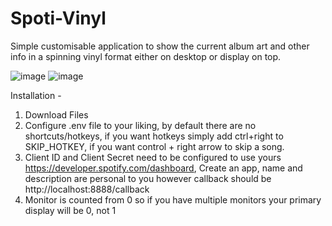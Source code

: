 # Spoti-Vinyl
Simple customisable application to show the current album art and other info in a spinning vinyl format either on desktop or display on top.

![image](https://github.com/user-attachments/assets/2e4e249e-79f2-49ff-9f79-c847a9f372a4)
![image](https://github.com/user-attachments/assets/0acb1a52-9821-4d36-a699-c887bfe96225)

Installation - 
1. Download Files
2. Configure .env file to your liking, by default there are no shortcuts/hotkeys, if you want hotkeys simply add ctrl+right to SKIP_HOTKEY, if you want control + right arrow to skip a song.
3. Client ID and Client Secret need to be configured to use yours https://developer.spotify.com/dashboard, Create an app, name and description are personal to you however callback should be http://localhost:8888/callback
4. Monitor is counted from 0 so if you have multiple monitors your primary display will be 0, not 1
